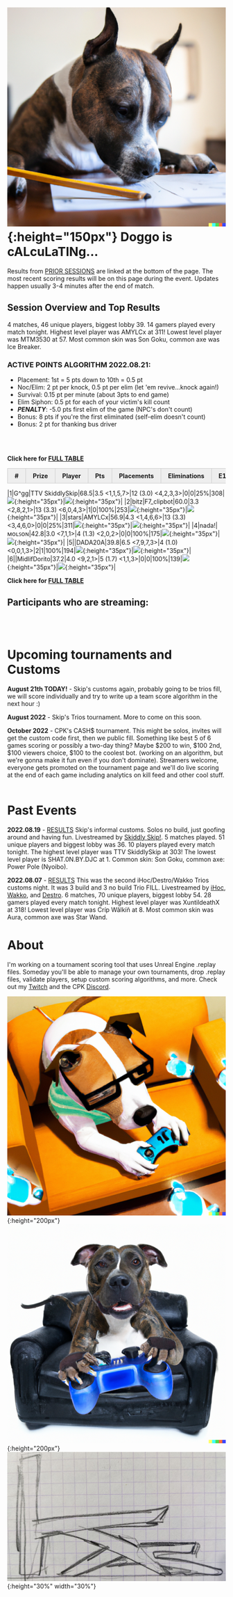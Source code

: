 <meta http-equiv="refresh" content="30">

<style>
      .tableFixHead {
        overflow-y: auto;
        height: 195px;
      }
      .tableFixHead thead th {
        position: sticky;
        top: 0;
      }
      table {
        border-collapse: collapse;
        width: 100%;
      }
      th,
      td {
        padding: 8px 16px;
        border: 1px solid #ccc;
      }
      th {
        background: #eee;
      }
</style>


# ![Doggo](/images/dogs/scoringDog1.png){:height="150px"} Doggo is cALcuLaTINg...
Results from [PRIOR SESSIONS](#past-events) are linked at the bottom of the page. The most recent scoring results will be on this page during the event. Updates happen usually 3-4 minutes after the end of match.


## Session Overview and Top Results
<!--\/\/\/\/\/\/\/\/\/\/\/\/\/\/\/\/\/\/\/\/\/\/\/\/\/\/\/\/\/\/\/\/\
    Insert overview query results here (script XYZ.sql)-->
<!--/\/\/\/\/\/\/\/\/\/\/\/\/\/\/\/\/\/\/\/\/\/\/\/\/\/\/\/\/\/\/\/\/-->
4 matches, 46 unique players, biggest lobby 39. 14 gamers played every match tonight. Highest level player was AMYLCx at 311! Lowest level player was MTM3530 at 57. Most common skin was Son Goku, common axe was Ice Breaker.

### ACTIVE POINTS ALGORITHM 2022.08.21:
- Placement: 1st = 5 pts down to 10th = 0.5 pt
- Noc/Elim: 2 pt per knock, 0.5 pt per elim (let 'em revive...knock again!)
- Survival: 0.15 pt per minute (about 3pts to end game)
- Elim Siphon: 0.5 pt for each of your victim's kill count
- _**PENALTY**_: -5.0 pts first elim of the game (NPC's don't count)
- Bonus: 8 pts if you're the first eliminated (self-elim doesn't count)
- Bonus: 2 pt for thanking bus driver
<br/>
<br/>
<!--\/\/\/\/\/\/\/\/\/\/\/\/\/\/\/\/\/\/\/\/\/\/\/\/\/\/\/\/\/\/\/\/\
Insert scoring results here (script ABC.sql)-->

**Click here for [FULL TABLE](https://www.kaso.gg/fullresults)**

| # | Prize | Player | Pts | Placements | Eliminations | E1 | D1 | TR | Lvl | Skin | Axe |
| :----: | :--- | :--- | :----: | :--- | :--- | :----: | :----: | :----: | :----: | :----: | :----: |

|1|G^gg|TTV SkiddlySkip|68.5|3.5 <1,1,5,7>|12 (3.0) <4,2,3,3>|0|0|25%|308|![](https://media.fortniteapi.io/images/04d0044a926503aec44d178b7cbf227b/transparent.png){:height="35px"}|![](https://media.fortniteapi.io/images/6e445da8c2b47cf6cf54d554d126ef12/transparent.png){:height="35px"}|
|2|bitz|F7_clipbot|60.0|3.3 <2,8,2,1>|13 (3.3) <6,0,4,3>|1|0|100%|253|![](https://media.fortniteapi.io/images/5d6b82ff761b71350a84f2ed1fe9275f/transparent.png){:height="35px"}|![](https://media.fortniteapi.io/images/7e4d9d90ef6974521b3e210b19f1ade1/transparent.png){:height="35px"}|
|3|stars|AMYLCx|56.9|4.3 <1,4,6,6>|13 (3.3) <3,4,6,0>|0|0|25%|311|![](https://media.fortniteapi.io/images/04d7bd3eed40ebe4794958c43e213398/transparent.png){:height="35px"}|![](https://media.fortniteapi.io/images/ec32e95-f5e82af-93e78e7-d72ff97/transparent.png){:height="35px"}|
|4|nada!|ᴍᴏʟꜱᴏɴ|42.8|3.0 <7,1,1>|4 (1.3) <2,0,2>|0|0|100%|175|![](https://media.fortniteapi.io/images/a97caf0bd36ab4c7fa271683ddb78c8c/transparent.png){:height="35px"}|![](https://media.fortniteapi.io/images/7129fe22482a29f1fdacec0628cc095a/transparent.png){:height="35px"}|
|5||DADA20A|39.8|6.5 <7,9,7,3>|4 (1.0) <0,0,1,3>|2|1|100%|194|![](https://media.fortniteapi.io/images/259bbb826124247449be37942a36e80c/transparent.png){:height="35px"}|![](https://media.fortniteapi.io/images/601615d56d031aa3836032a01a9cfb81/transparent.png){:height="35px"}|
|6||MidlifDorito|37.2|4.0 <9,2,1>|5 (1.7) <1,1,3>|0|0|100%|139|![](https://media.fortniteapi.io/images/117f54c-2985b28-ee59013-a625629/transparent.png){:height="35px"}|![](https://media.fortniteapi.io/images/7500ad3-1ad26f5-c425093-84deca6/transparent.png){:height="35px"}|

**Click here for [FULL TABLE](https://www.kaso.gg/fullresults)**
<!--/\/\/\/\/\/\/\/\/\/\/\/\/\/\/\/\/\/\/\/\/\/\/\/\/\/\/\/\/\/\/\/\/-->

## Participants who are streaming:
<br/>
<br/>

# Upcoming tournaments and Customs

**August 21th TODAY!** - Skip's customs again, probably going to be trios fill, we will score individually and try to write up a team score algorithm in the next hour :)

**August 2022** - Skip's Trios tournament. More to come on this soon.  

**October 2022** - CPK's CASH$ tournament. This might be solos, invites will get the custom code first, then we public fill. Something like best 5 of 6 games scoring or possibly a two-day thing? Maybe $200 to win, $100 2nd, $100 viewers choice, $100 to the coolest bot. (working on an algorithm, but we're gonna make it fun even if you don't dominate). Streamers welcome, everyone gets promoted on the tournament page and we'll do live scoring at the end of each game including analytics on kill feed and other cool stuff.
<br/>
<br/>

# Past Events

**2022.08.19** - [RESULTS](https://www.kaso.gg/2022_08_19_SkipSolos) Skip's informal customs. Solos no build, just goofing around and having fun. Livestreamed by [Skiddly Skip!](https://www.facebook.com/skiddlyskip). 5 matches played. 51 unique players and biggest lobby was 36. 10 players played every match tonight. The highest level player was TTV SkiddlySkip at 303! The lowest level player is SHAT.0N.BY.DJC at 1. Common skin: Son Goku, common axe: Power Pole (Nyoibo).

**2022.08.07** - [RESULTS](2022_08_07_iHoc-Wakko-Destro_Trios) This was the second iHoc/Destro/Wakko Trios customs night. It was 3 build and 3 no build Trio FILL. Livestreamed by [iHoc](https://www.facebook.com/ihocnationfb), [Wakko](https://www.twitch.tv/darthwakko_thf), and [Destro](https://www.facebook.com/DestroGamingFB). 6 matches, 70 unique players, biggest lobby 54. 28 gamers played every match tonight. Highest level player was XuntildeathX at 318! Lowest level player was Críp Wãlkíñ at 8. Most common skin was Aura, common axe was Star Wand.
<br>

# About
I'm working on a tournament scoring tool that uses Unreal Engine .replay files. Someday you'll be able to manage your own tournaments, drop .replay files, validate players, setup custom scoring algorithms, and more. Check out my [Twitch](https://www.twitch.tv/cpk_kaso) and the CPK [Discord](https://www.twitch.tv/cpk_jamieo).

![Kas](/images/dogs/gamingDog1.png){:height="200px"}
![Kas](/images/dogs/gamingDog2.png){:height="200px"}
![Kas](/images/kas.JPG){:height="30%" width="30%"}

<!---
use double space at end of a line to make a carriage return on the resulting page
![Kas](/images/kas.JPG){:height="20%" width="20%"}
![Kas](/images/gamingDog1.JPG){:height="200px"}
-->